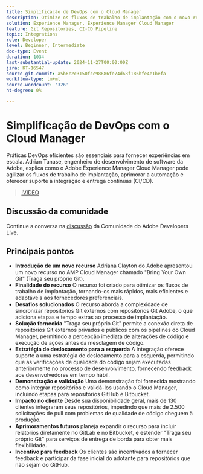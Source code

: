 ```yaml
---
title: Simplificação de DevOps com o Cloud Manager
description: Otimize os fluxos de trabalho de implantação com o novo recurso "Traga seu próprio Git" do Adobe no AMP Cloud Manager, permitindo a integração direta de repositórios Git externos, dando suporte a uma estratégia de deslocamento para as verificações antecipadas de qualidade do código e melhorando a eficiência e a adaptabilidade.
solution: Experience Manager, Experience Manager Cloud Manager
feature: Git Repositories, CI-CD Pipeline
topic: Integrations
role: Developer
level: Beginner, Intermediate
doc-type: Event
duration: 1034
last-substantial-update: 2024-11-27T00:00:00Z
jira: KT-16547
source-git-commit: a5b6c2c3150fcc98686fe74d68f186bfe4e1befa
workflow-type: tm+mt
source-wordcount: '326'
ht-degree: 0%

---
```



# Simplificação de DevOps com o Cloud Manager

Práticas DevOps eficientes são essenciais para fornecer experiências em escala. Adrian Tanase, engenheiro de desenvolvimento de software da Adobe, explica como o Adobe Experience Manager Cloud Manager pode agilizar os fluxos de trabalho de implantação, aprimorar a automação e oferecer suporte à integração e entrega contínuas (CI/CD).

>[!VIDEO](https://video.tv.adobe.com/v/3439904/?learn=on&enablevpops)

## Discussão da comunidade

Continue a conversa na [discussão](https://adobe.ly/3Ywf7Vm) da Comunidade do Adobe Developers Live.

## Principais pontos

* **Introdução de um novo recurso** Adriana Clayton do Adobe apresentou um novo recurso no AMP Cloud Manager chamado &quot;Bring Your Own Git&quot; (Traga seu próprio Git).
* **Finalidade do recurso** O recurso foi criado para otimizar os fluxos de trabalho de implantação, tornando-os mais rápidos, mais eficientes e adaptáveis aos fornecedores preferenciais.
* **Desafios solucionados** O recurso aborda a complexidade de sincronizar repositórios Git externos com repositórios Git Adobe, o que adiciona etapas e tempo extras ao processo de implantação.
* **Solução fornecida** &quot;Traga seu próprio Git&quot; permite a conexão direta de repositórios Git externos privados e públicos com os pipelines do Cloud Manager, permitindo a percepção imediata de alterações de código e execução de ações antes da mesclagem de código.
* **Estratégia de deslocamento para a esquerda** A integração oferece suporte a uma estratégia de deslocamento para a esquerda, permitindo que as verificações de qualidade do código sejam executadas anteriormente no processo de desenvolvimento, fornecendo feedback aos desenvolvedores em tempo hábil.
* **Demonstração e validação** Uma demonstração foi fornecida mostrando como integrar repositórios e validá-los usando o Cloud Manager, incluindo etapas para repositórios GitHub e Bitbucket.
* **Impacto no cliente** Desde sua disponibilidade geral, mais de 130 clientes integraram seus repositórios, impedindo que mais de 2.500 solicitações de pull com problemas de qualidade de código cheguem à produção.
* **Aprimoramentos futuros** planeja expandir o recurso para incluir relatórios diretamente no GitLab e no Bitbucket, e estender &quot;Traga seu próprio Git&quot; para serviços de entrega de borda para obter mais flexibilidade.
* **Incentivo para feedback** Os clientes são incentivados a fornecer feedback e participar da fase inicial do adotante para repositórios que não sejam do GitHub.
